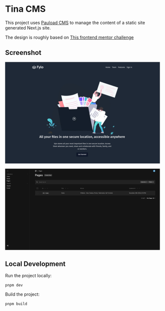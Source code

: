 # Tina CMS

This project uses [Pauload CMS](https://payloadcms.com/) to manage the content of a static site generated Next.js site.

The design is roughly based on [This frontend mentor challenge](https://www.frontendmentor.io/challenges/fylo-dark-theme-landing-page-5ca5f2d21e82137ec91a50fd)

## Screenshot

![screenshot.png](screenshot.png)

![cms.png](cms.png)

## Local Development

Run the project locally:

```
pnpm dev
```

Build the project:

```bash
pnpm build
```
